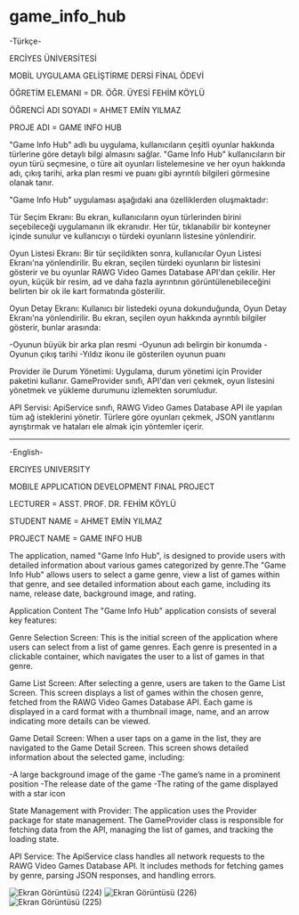 # game_info_hub

-Türkçe-

ERCİYES ÜNİVERSİTESİ

MOBİL UYGULAMA GELİŞTİRME DERSİ FİNAL ÖDEVİ

ÖĞRETİM ELEMANI = DR. ÖĞR. ÜYESİ FEHİM KÖYLÜ

ÖĞRENCİ ADI SOYADI = AHMET EMİN YILMAZ 

PROJE ADI = GAME INFO HUB


"Game Info Hub" adlı bu uygulama, kullanıcıların çeşitli oyunlar hakkında türlerine göre detaylı bilgi almasını sağlar. "Game Info Hub" kullanıcıların bir oyun türü seçmesine, o türe ait oyunları listelemesine ve her oyun hakkında adı, çıkış tarihi, arka plan resmi ve puanı gibi ayrıntılı bilgileri görmesine olanak tanır.

"Game Info Hub" uygulaması aşağıdaki ana özelliklerden oluşmaktadır:

Tür Seçim Ekranı: Bu ekran, kullanıcıların oyun türlerinden birini seçebileceği uygulamanın ilk ekranıdır. Her tür, tıklanabilir bir konteyner içinde sunulur ve kullanıcıyı o türdeki oyunların listesine yönlendirir.

Oyun Listesi Ekranı: Bir tür seçildikten sonra, kullanıcılar Oyun Listesi Ekranı'na yönlendirilir. Bu ekran, seçilen türdeki oyunların bir listesini gösterir ve bu oyunlar RAWG Video Games Database API'dan çekilir. Her oyun, küçük bir resim, ad ve daha fazla ayrıntının görüntülenebileceğini belirten bir ok ile kart formatında gösterilir.

Oyun Detay Ekranı: Kullanıcı bir listedeki oyuna dokunduğunda, Oyun Detay Ekranı'na yönlendirilir. Bu ekran, seçilen oyun hakkında ayrıntılı bilgiler gösterir, bunlar arasında:

-Oyunun büyük bir arka plan resmi
-Oyunun adı belirgin bir konumda
-Oyunun çıkış tarihi
-Yıldız ikonu ile gösterilen oyunun puanı

Provider ile Durum Yönetimi: Uygulama, durum yönetimi için Provider paketini kullanır. GameProvider sınıfı, API'dan veri çekmek, oyun listesini yönetmek ve yükleme durumunu izlemekten sorumludur.

API Servisi: ApiService sınıfı, RAWG Video Games Database API ile yapılan tüm ağ isteklerini yönetir. Türlere göre oyunları çekmek, JSON yanıtlarını ayrıştırmak ve hataları ele almak için yöntemler içerir.

********************************************************************************************************************************************************************

-English-

ERCIYES UNIVERSITY

MOBILE APPLICATION DEVELOPMENT FINAL PROJECT

LECTURER = ASST. PROF. DR. FEHİM KÖYLÜ

STUDENT NAME = AHMET EMİN YILMAZ

PROJECT NAME = GAME INFO HUB

The application, named "Game Info Hub", is designed to provide users with detailed information about various games categorized by genre.The "Game Info Hub" allows users to select a game genre, view a list of games within that genre, and see detailed information about each game, including its name, release date, background image, and rating.

Application Content
The "Game Info Hub" application consists of several key features:

Genre Selection Screen: This is the initial screen of the application where users can select from a list of game genres. Each genre is presented in a clickable container, which navigates the user to a list of games in that genre.

Game List Screen: After selecting a genre, users are taken to the Game List Screen. This screen displays a list of games within the chosen genre, fetched from the RAWG Video Games Database API. Each game is displayed in a card format with a thumbnail image, name, and an arrow indicating more details can be viewed.

Game Detail Screen: When a user taps on a game in the list, they are navigated to the Game Detail Screen. This screen shows detailed information about the selected game, including:

-A large background image of the game
-The game’s name in a prominent position
-The release date of the game
-The rating of the game displayed with a star icon

State Management with Provider: The application uses the Provider package for state management. The GameProvider class is responsible for fetching data from the API, managing the list of games, and tracking the loading state.

API Service: The ApiService class handles all network requests to the RAWG Video Games Database API. It includes methods for fetching games by genre, parsing JSON responses, and handling errors.


![Ekran Görüntüsü (224)](https://github.com/AhmetEmin1088/game_info_hub/assets/77226294/f52028e6-52a4-4b57-b0d9-f02fd85e6868)
![Ekran Görüntüsü (226)](https://github.com/AhmetEmin1088/game_info_hub/assets/77226294/db03e9d0-7105-46f0-8059-1198cf289ed9)
![Ekran Görüntüsü (225)](https://github.com/AhmetEmin1088/game_info_hub/assets/77226294/0dea8c19-71a1-4e43-bb15-9d83d553d2b8)





